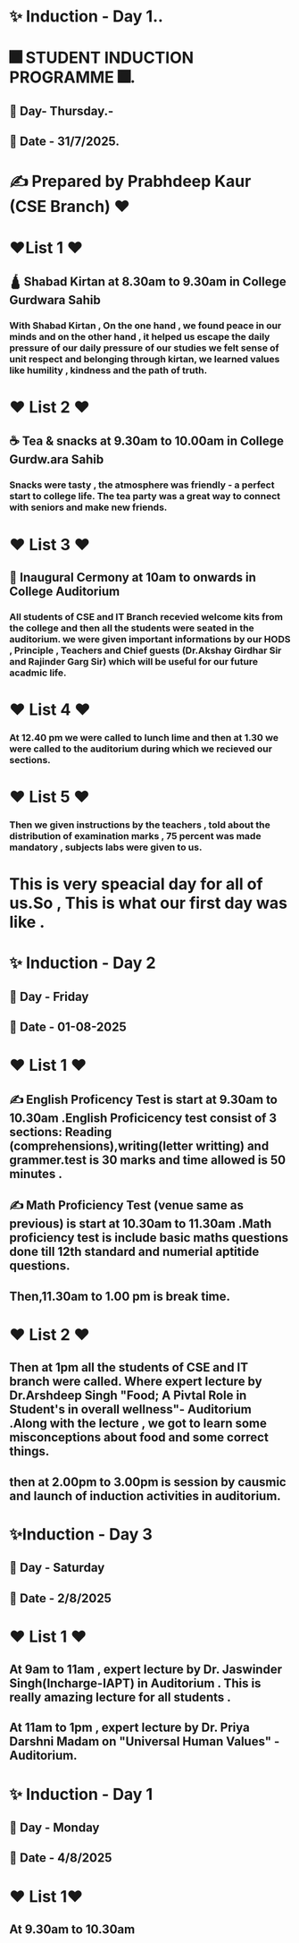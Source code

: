 # ✨  Induction - Day 1..
# 🎆 STUDENT INDUCTION PROGRAMME 🎆.
## 📅 Day- Thursday.-
## 📅 Date - 31/7/2025.
# ✍️ Prepared by Prabhdeep Kaur (CSE Branch) ❤️
# ❤️List 1 ❤️
## 🛕 Shabad Kirtan at 8.30am to 9.30am in College Gurdwara Sahib 
### With Shabad Kirtan , On the one hand , we found peace in our minds and on the other hand , it helped us escape the daily pressure of our daily pressure of our studies we felt sense of unit respect and belonging  through kirtan, we learned values like humility , kindness and the path of truth.
# ❤️ List 2 ❤️
## ☕ Tea & snacks at 9.30am to 10.00am in College Gurdw.ara Sahib
### Snacks were tasty , the atmosphere was friendly - a perfect start to college life. The tea party was a great way to connect with seniors and make new friends.
# ❤️ List 3 ❤️
## 🎤 Inaugural Cermony at 10am to onwards in College Auditorium
### All students of CSE and IT Branch recevied welcome kits from the college and then all the students were seated in the auditorium. we were given important informations by our HODS , Principle , Teachers and Chief guests (Dr.Akshay Girdhar Sir and Rajinder Garg Sir) which will be useful for our future acadmic life.
# ❤️ List 4 ❤️
### At 12.40 pm we were called to lunch lime and then at 1.30 we were called to the auditorium during which we recieved our sections.
# ❤️ List 5 ❤️ 
### Then we given instructions by the teachers , told about the distribution of examination marks , 75 percent was made mandatory , subjects labs were given to us.
# This is very speacial day for all of us.So , This is what our first day was like .
# ✨ Induction - Day 2
## 📅 Day - Friday 
 ## 📅 Date - 01-08-2025  
# ❤️ List  1 ❤️ 
##  ✍️ English Proficency Test is start at 9.30am to 10.30am .English Proficicency test consist of 3 sections: Reading (comprehensions),writing(letter writting) and grammer.test is 30 marks and time allowed is 50 minutes .
## ✍️ Math Proficiency Test (venue same as previous) is start at 10.30am to 11.30am .Math proficiency test is include basic maths questions done till 12th standard and numerial aptitide questions.
## Then,11.30am to 1.00 pm is break time.
#  ❤️ List 2 ❤️
## Then at 1pm all the students of CSE and IT branch were called. Where expert lecture by Dr.Arshdeep Singh "Food; A Pivtal Role in Student's in overall wellness"- Auditorium .Along with the lecture , we got to learn some misconceptions about food and some correct things.
## then at 2.00pm to 3.00pm is session by causmic and launch of induction activities in auditorium.
#  ✨Induction - Day 3 
## 📅 Day - Saturday
## 📅 Date - 2/8/2025
#  ❤️ List 1 ❤️
## At 9am to 11am , expert lecture by Dr. Jaswinder Singh(Incharge-IAPT) in Auditorium . This is really amazing lecture for all students .
## At 11am to 1pm , expert lecture by Dr. Priya Darshni Madam on "Universal Human Values" -Auditorium.
# ✨ Induction - Day 1
## 📅 Day - Monday
## 📅 Date - 4/8/2025
# ❤️ List 1❤️
## At 9.30am to 10.30am 

